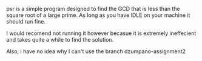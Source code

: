 psr is a simple program designed to find the GCD that is less than the square root of a large prime. As long as you have IDLE on your machine it should run fine.

I would recomend not running it however becasue it is extremely ineffecient and takes quite a while to find the solution. 

Also, i have no idea why I can't use the branch dzumpano-assignment2
